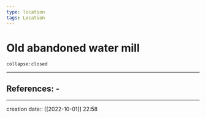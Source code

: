 ```yaml
---
type: location
tags: Location
---
```


# Old abandoned water mill 

```ad-ooc
collapse:closed
```

___ 
## References: - 
--- 
creation date:: [[2022-10-01]] 22:58